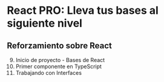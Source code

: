 
# React PRO: Lleva tus bases al siguiente nivel
## Reforzamiento sobre React

9. Inicio de proyecto - Bases de React
10. Primer componente en TypeScript
11. Trabajando con Interfaces